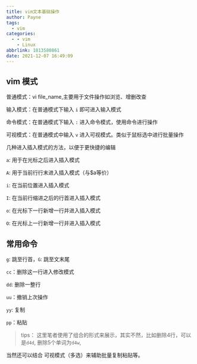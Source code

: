 ```yaml
---
title: vim文本基础操作
author: Payne
tags:
  - vim
categories:
  - - vim
    - Linux
abbrlink: 1813580861
date: 2021-12-07 16:49:09
---
```




## vim 模式

普通模式：vi file_name,主要用于文件操作如浏览、增删改查

输入模式：在普通模式下输入 `i` 即可进入输入模式

命令模式：在普通模式下输入 `:` 进入命令模式，使用命令进行操作

可视模式：在普通模式中输入 `v` 进入可视模式。类似于鼠标选中进行批量操作 



几种进入插入模式的方法，以便于更快捷的编辑



`a`: 用于在光标之后进入插入模式

`A`: 用于当前行行末进入插入模式（与$a等价）



`i`: 在当前位置进入插入模式

`I`: 在当前行缩进之后的行首进入插入模式



`o`: 在光标下一行新增一行并进入插入模式

`O`: 在光标上一行新增一行并进入插入模式



## 常用命令

`g`: 跳至行首，`G`: 跳至文末尾

`cc`：删除这一行进入修改模式

`dd`:  删除一整行

`uu`：撤销上次操作

`yy`:  复制

`pp`：粘贴

> tips： 这里笔者使用了组合的形式来展示，其实不然，比如删除4行，可以是`d4d`, 删除5个单词为`d4w`,



当然还可以结合 可视模式（多选）来辅助批量复制粘贴等。
